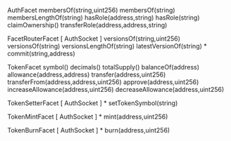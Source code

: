 AuthFacet
    membersOf(string,uint256)
    membersOf(string)
    membersLengthOf(string)
    hasRole(address,string)
    hasRole(string)
    claimOwnership()
    transferRole(address,address,string)

FacetRouterFacet [ AuthSocket ]
    versionsOf(string,uint256)
    versionsOf(string)
    versionsLengthOf(string)
    latestVersionOf(string)
    * commit(string,address)

TokenFacet
    symbol()
    decimals()
    totalSupply()
    balanceOf(address)
    allowance(address,address)
    transfer(address,uint256)
    transferFrom(address,address,uint256)
    approve(address,uint256)
    increaseAllowance(address,uint256)
    decreaseAllowance(address,uint256)

TokenSetterFacet [ AuthSocket ]
    * setTokenSymbol(string)

TokenMintFacet [ AuthSocket ]
    * mint(address,uint256)

TokenBurnFacet [ AuthSocket ]
    * burn(address,uint256)